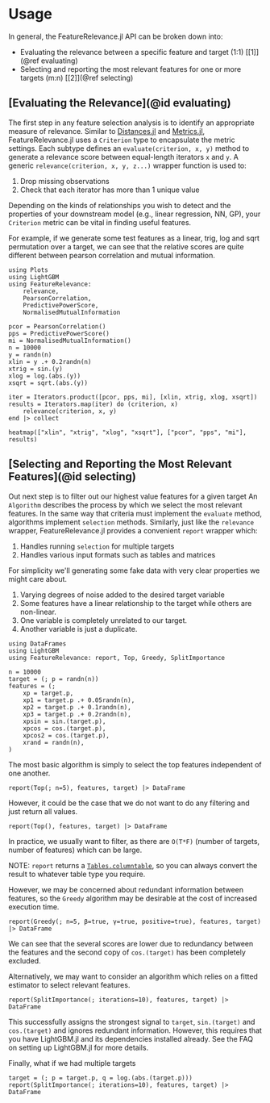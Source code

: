 # Usage

In general, the FeatureRelevance.jl API can be broken down into:

- Evaluating the relevance between a specific feature and target (1:1) [[1]](@ref evaluating)
- Selecting and reporting the most relevant features for one or more targets (m:n) [[2]](@ref selecting)


## [Evaluating the Relevance](@id evaluating)

The first step in any feature selection analysis is to identify an appropriate measure of relevance.
Similar to [Distances.jl](https://github.com/JuliaStats/Distances.jl) and [Metrics.jl](https://gitlab.invenia.ca/invenia/Metrics.jl),
FeatureRelevance.jl uses a `Criterion` type to encapsulate the metric settings.
Each subtype defines an `evaluate(criterion, x, y)` method to generate a relevance score between equal-length iterators `x` and `y`.
A generic `relevance(criterion, x, y, z...)` wrapper function is used to:

1. Drop missing observations
2. Check that each iterator has more than 1 unique value

Depending on the kinds of relationships you wish to detect and the properties of your downstream model
(e.g., linear regression, NN, GP), your `Criterion` metric can be vital in finding useful features.

For example, if we generate some test features as a linear, trig, log and sqrt permutation over a target,
we can see that the relative scores are quite different between pearson correlation and mutual information.

```@example usage-relevance
using Plots
using LightGBM
using FeatureRelevance:
    relevance,
    PearsonCorrelation,
    PredictivePowerScore,
    NormalisedMutualInformation

pcor = PearsonCorrelation()
pps = PredictivePowerScore()
mi = NormalisedMutualInformation()
n = 10000
y = randn(n)
xlin = y .+ 0.2randn(n)
xtrig = sin.(y)
xlog = log.(abs.(y))
xsqrt = sqrt.(abs.(y))

iter = Iterators.product([pcor, pps, mi], [xlin, xtrig, xlog, xsqrt])
results = Iterators.map(iter) do (criterion, x)
    relevance(criterion, x, y)
end |> collect

heatmap(["xlin", "xtrig", "xlog", "xsqrt"], ["pcor", "pps", "mi"], results)
```

## [Selecting and Reporting the Most Relevant Features](@id selecting)

Out next step is to filter out our highest value features for a given target
An `Algorithm` describes the process by which we select the most relevant features.
In the same way that criteria must implement the `evaluate` method, algorithms implement `selection` methods.
Similarly, just like the `relevance` wrapper, FeatureRelevance.jl provides a convenient `report` wrapper which:

1. Handles running `selection` for multiple targets
2. Handles various input formats such as tables and matrices

For simplicity we'll generating some fake data with very clear properties we might care about.

1. Varying degrees of noise added to the desired target variable
2. Some features have a linear relationship to the target while others are non-linear.
3. One variable is completely unrelated to our target.
4. Another variable is just a duplicate.

```@example usage-selection
using DataFrames
using LightGBM
using FeatureRelevance: report, Top, Greedy, SplitImportance

n = 10000
target = (; p = randn(n))
features = (;
    xp = target.p,
    xp1 = target.p .+ 0.05randn(n),
    xp2 = target.p .+ 0.1randn(n),
    xp3 = target.p .+ 0.2randn(n),
    xpsin = sin.(target.p),
    xpcos = cos.(target.p),
    xpcos2 = cos.(target.p),
    xrand = randn(n),
)
```

The most basic algorithm is simply to select the top features independent of one another.
```@example usage-selection
report(Top(; n=5), features, target) |> DataFrame
```
However, it could be the case that we do not want to do any filtering and just return all values.

`report(Top(), features, target) |> DataFrame`

In practice, we usually want to filter, as there are `O(T*F)` (number of targets, number of features) which can be large.

NOTE: `report` returns a [`Tables.columntable`](https://tables.juliadata.org/stable/#Tables.columntable), so you can always convert the result to whatever table type you require.

However, we may be concerned about redundant information between features, so the `Greedy`
algorithm may be desirable at the cost of increased execution time.

```@example usage-selection
report(Greedy(; n=5, β=true, γ=true, positive=true), features, target) |> DataFrame
```
We can see that the several scores are lower due to redundancy between the features and the
second copy of `cos.(target)` has been completely excluded.

Alternatively, we may want to consider an algorithm which relies on a fitted estimator to select relevant features.
```@example usage-selection
report(SplitImportance(; iterations=10), features, target) |> DataFrame
```
This successfully assigns the strongest signal to `target`, `sin.(target)` and `cos.(target)` and ignores redundant information.
However, this requires that you have LightGBM.jl and its dependencies installed already.
See the FAQ on setting up LightGBM.jl for more details.

Finally, what if we had multiple targets

```@example usage-selection
target = (; p = target.p, q = log.(abs.(target.p)))
report(SplitImportance(; iterations=10), features, target) |> DataFrame
```
